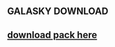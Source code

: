
  </head> <h2>GALASKY DOWNLOAD<h2>
  
 </body>  <a href="[§5GALA§bSKY §016x.zip](https://github.com/sladealpha1/galasky/files/6409798/5GALA.bSKY.016x.zip)">download pack here </a>
 


